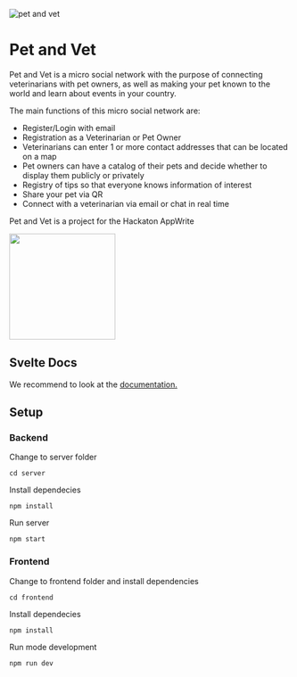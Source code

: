 ![pet and vet](https://res.cloudinary.com/practicaldev/image/fetch/s--67YfXsPo--/c_imagga_scale,f_auto,fl_progressive,h_420,q_auto,w_1000/https://dev-to-uploads.s3.amazonaws.com/uploads/articles/e54etxyc94vvd8v1pqsw.png)

# Pet and Vet

Pet and Vet is a micro social network with the purpose of connecting veterinarians with pet owners, as well as making your pet known to the world and learn about events in your country.

The main functions of this micro social network are:

- Register/Login with email
- Registration as a Veterinarian or Pet Owner
- Veterinarians can enter 1 or more contact addresses that can be located on a map
- Pet owners can have a catalog of their pets and decide whether to display them publicly or privately
- Registry of tips so that everyone knows information of interest
- Share your pet via QR
- Connect with a veterinarian via email or chat in real time

Pet and Vet is a project for the Hackaton AppWrite

<img src="https://dev-to-uploads.s3.amazonaws.com/uploads/articles/mxr9tnwmkd1d0or61jd9.png" width="190">

## Svelte Docs

We recommend to look at the [documentation.](https://svelte.dev/docs)

## Setup

### Backend

Change to server folder

`cd server`

Install dependecies

`npm install`

Run server

`npm start`

### Frontend

Change to frontend folder and install dependencies

`cd frontend`

Install dependecies

`npm install`

Run mode development

`npm run dev`
